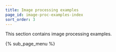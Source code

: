 ```yaml
---
title: Image processing examples
page_id: image-proc-examples-index
sort_order: 3
---
```

This section contains image processing examples.

{% sub_page_menu %}
